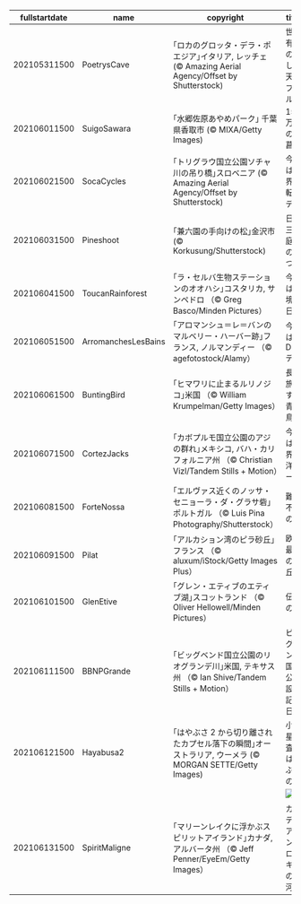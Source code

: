 |fullstartdate|name|copyright|title|image|
|--|--|--|--|--|
202105311500|PoetrysCave|｢ロカのグロッタ・デラ・ポエジア｣イタリア, レッチェ (© Amazing Aerial Agency/Offset by Shutterstock)|世界有数の美しい天然プール|![](/ja-JP/2021/06/202105311500PoetrysCave.jpg)|
202106011500|SuigoSawara|｢水郷佐原あやめパーク｣ 千葉県香取市 (© MIXA/Getty Images)|150 万本の花菖蒲|![](/ja-JP/2021/06/202106011500SuigoSawara.jpg)|
202106021500|SocaCycles|｢トリグラウ国立公園ソチャ川の吊り橋｣スロベニア (© Amazing Aerial Agency/Offset by Shutterstock)|今日は世界自転車デー|![](/ja-JP/2021/06/202106021500SocaCycles.jpg)|
202106031500|Pineshoot|｢兼六園の手向けの松｣金沢市 (© Korkusung/Shutterstock)|日本三大庭園の 1 つ|![](/ja-JP/2021/06/202106031500Pineshoot.jpg)|
202106041500|ToucanRainforest|｢ラ・セルバ生物ステーションのオオハシ｣コスタリカ, サンペドロ （© Greg Basco/Minden Pictures）|今日は環境の日|![](/ja-JP/2021/06/202106041500ToucanRainforest.jpg)|
202106051500|ArromanchesLesBains|｢アロマンシュ＝レ＝バンのマルベリー・ハーバー跡｣フランス, ノルマンディー （© agefotostock/Alamy）|今日はD-デイ|![](/ja-JP/2021/06/202106051500ArromanchesLesBains.jpg)|
202106061500|BuntingBird|｢ヒマワリに止まるルリノジコ｣米国 （© William Krumpelman/Getty Images）|長い旅をする青い鳥|![](/ja-JP/2021/06/202106061500BuntingBird.jpg)|
202106071500|CortezJacks|｢カボプルモ国立公園のアジの群れ｣メキシコ, バハ・カリフォルニア州 （© Christian Vizl/Tandem Stills + Motion）|今日は世界海洋デー|![](/ja-JP/2021/06/202106071500CortezJacks.jpg)|
202106081500|ForteNossa|｢エルヴァス近くのノッサ・セニョーラ・ダ・グラサ砦｣ポルトガル （© Luis Pina Photography/Shutterstock）|難攻不落の砦|![](/ja-JP/2021/06/202106081500ForteNossa.jpg)|
202106091500|Pilat|｢アルカション湾のピラ砂丘｣フランス （© aluxum/iStock/Getty Images Plus）|欧州最大の砂丘|![](/ja-JP/2021/06/202106091500Pilat.jpg)|
202106101500|GlenEtive|｢グレン・エティブのエティブ湖｣スコットランド  （© Oliver Hellowell/Minden Pictures）|伝説の湖|![](/ja-JP/2021/06/202106101500GlenEtive.jpg)|
202106111500|BBNPGrande|｢ビッグベンド国立公園のリオグランデ川｣米国, テキサス州 （© Ian Shive/Tandem Stills + Motion）|ビッグベンド国立公園設立記念日|![](/ja-JP/2021/06/202106111500BBNPGrande.jpg)|
202106121500|Hayabusa2|｢はやぶさ 2 から切り離されたカプセル落下の瞬間｣オーストラリア, ウーメラ (© MORGAN SETTE/Getty Images)|小惑星探査機はやぶさの日|![](/ja-JP/2021/06/202106121500Hayabusa2.jpg)|
||||![](/ja-JP/2021/06/.jpg)|
202106131500|SpiritMaligne|｢マリーンレイクに浮かぶスピリットアイランド｣カナダ, アルバータ州 （© Jeff Penner/EyeEm/Getty Images）|カナディアン・ロッキーの氷河湖|![](/ja-JP/2021/06/202106131500SpiritMaligne.jpg)|
